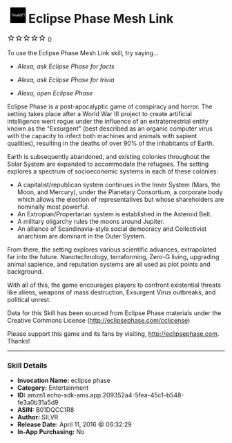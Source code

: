 # &nbsp;<img src="skill_icon" alt="Eclipse Phase Mesh Link icon" width="36"> Eclipse Phase Mesh Link
![0 stars](../../images/ic_star_border_black_18dp_1x.png)![0 stars](../../images/ic_star_border_black_18dp_1x.png)![0 stars](../../images/ic_star_border_black_18dp_1x.png)![0 stars](../../images/ic_star_border_black_18dp_1x.png)![0 stars](../../images/ic_star_border_black_18dp_1x.png) 0

To use the Eclipse Phase Mesh Link skill, try saying...

* *Alexa, ask Eclipse Phase for facts*

* *Alexa, ask Eclipse Phase for trivia*

* *Alexa, open Eclipse Phase*

Eclipse Phase is a post-apocalyptic game of conspiracy and horror. The setting takes place after a World War III project to create artificial intelligence went rogue under the influence of an extraterrestrial entity known as the "Exsurgent" (best described as an organic computer virus with the capacity to infect both machines and animals with sapient qualities), resulting in the deaths of over 90% of the inhabitants of Earth.

Earth is subsequently abandoned, and existing colonies throughout the Solar System are expanded to accommodate the refugees. The setting explores a spectrum of socioeconomic systems in each of these colonies:

- A capitalist/republican system continues in the Inner System (Mars, the Moon, and Mercury), under the Planetary Consortium, a corporate body which allows the election of representatives but whose shareholders are nominally most powerful.
- An Extropian/Propertarian system is established in the Asteroid Belt.
- A military oligarchy rules the moons around Jupiter.
- An alliance of Scandinavia-style social democracy and Collectivist anarchism are dominant in the Outer System.

From there, the setting explores various scientific advances, extrapolated far into the future. Nanotechnology, terraforming, Zero-G living, upgrading animal sapience, and reputation systems are all used as plot points and background.

With all of this, the game encourages players to confront existential threats like aliens, weapons of mass destruction, Exsurgent Virus outbreaks, and political unrest.

Data for this Skill has been sourced from Eclipse Phase materials under the Creative Commons License (http://eclipsephase.com/cclicense)

Please support this game and its fans by visiting, http://eclipsephase.com. Thanks!

***

### Skill Details

* **Invocation Name:** eclipse phase
* **Category:** Entertainment
* **ID:** amzn1.echo-sdk-ams.app.209352a4-5fea-45c1-b548-fe3a0b31a5d9
* **ASIN:** B01DQCC1R8
* **Author:** SILVR
* **Release Date:** April 11, 2016 @ 06:32:29
* **In-App Purchasing:** No
